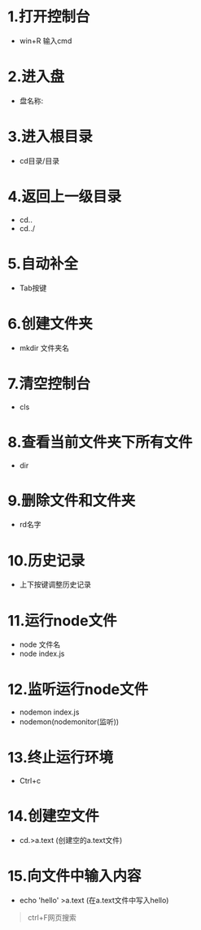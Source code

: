 # 1.打开控制台
- win+R 输入cmd
# 2.进入盘
- 盘名称:
# 3.进入根目录
- cd目录/目录
# 4.返回上一级目录
- cd.. 
- cd../
# 5.自动补全
- Tab按键
# 6.创建文件夹
- mkdir 文件夹名
# 7.清空控制台
- cls
# 8.查看当前文件夹下所有文件
- dir
# 9.删除文件和文件夹
- rd名字
# 10.历史记录
- 上下按键调整历史记录
# 11.运行node文件
- node 文件名
- node index.js
# 12.监听运行node文件
- nodemon index.js
- nodemon(nodemonitor(监听))
# 13.终止运行环境
- Ctrl+c
# 14.创建空文件
- cd.>a.text (创建空的a.text文件)
# 15.向文件中输入内容
- echo 'hello' >a.text (在a.text文件中写入hello)

> ctrl+F网页搜索